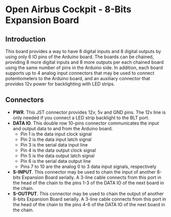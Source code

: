 # Open Airbus Cockpit - 8-Bits Expansion Board

## Introduction

This board provides a way to have 8 digital inputs and 8 digital outputs by using only 6 IO pins of the Arduino board. The boards can be chained, providing 8 more digital inputs and 8 more outputs per each chained board using the same number of pins in the Arduino side. In addition, each board supports up to 4 analog input connectors that may be used to connect potentiometers to the Arduino board, and an auxiliary connector that provides 12v power for backlighting with LED strips. 

## Connectors

* **PWR**. This JST connector provides 12v, 5v and GND pins. The 12v line is only needed if you connect a LED strip backlight to the BLT port. 
* **DATA IO**. This double row 10-pins connector communicates the input and output data to and from the Arduino board.
  * Pin 1 is the data input clock signal 
  * Pin 2 is the data input latch signal
  * Pin 3 is the serial data input line
  * Pin 4 is the data output clock signal 
  * Pin 5 is the data output latch signal
  * Pin 6 is the serial data output line
  * Pins 7 to 10 are the analog 0 to 3 data input signals, respectively
* **S-INPUT**. This connector may be used to chain the input of another 8-bits Expansion Board serially. A 3-line cable connects from this port in the head of the chain to the pins 1-3 of the DATA IO of the next board in the chain. 
* **S-OUTPUT**. This connector may be used to chain the output of another 8-bits Expansion Board serially. A 3-line cable connects from this port in the head of the chain to the pins 4-6 of the DATA IO of the next board in the chain. 
